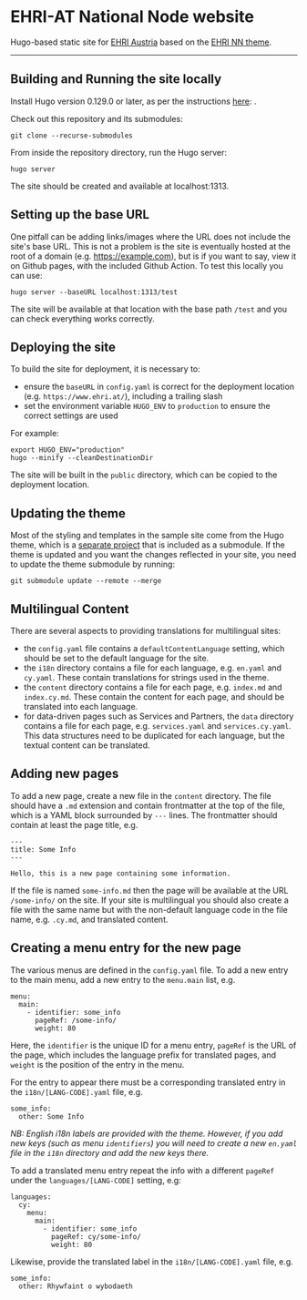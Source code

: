EHRI-AT National Node website
=============================

Hugo-based static site for [EHRI Austria](https://www.ehri.at/) based on the [EHRI NN theme](https://github.com/EHRI/ehri-nn-hugo-theme).

---

## Building and Running the site locally

Install Hugo version 0.129.0 or later, as per the instructions [here](https://gohugo.io/installation/): .

Check out this repository and its submodules:

    git clone --recurse-submodules

From inside the repository directory, run the Hugo server:

    hugo server

The site should be created and available at localhost:1313.

## Setting up the base URL

One pitfall can be adding links/images where the URL does not include the site's base URL. This 
is not a problem is the site is eventually hosted at the root of a domain (e.g. https://example.com), but is if you want to
say, view it on Github pages, with the included Github Action. To test this locally you can use:

    hugo server --baseURL localhost:1313/test

The site will be available at that location with the base path `/test` and you can check everything works correctly.

## Deploying the site

To build the site for deployment, it is necessary to:

 - ensure the `baseURL` in `config.yaml` is correct for the deployment location (e.g. `https://www.ehri.at/`), including a trailing slash
 - set the environment variable `HUGO_ENV` to `production` to ensure the correct settings are used

For example:

    export HUGO_ENV="production"
    hugo --minify --cleanDestinationDir

The site will be built in the `public` directory, which can be copied to the deployment location.

## Updating the theme

Most of the styling and templates in the sample site come from the Hugo theme, which is a [separate project](https://github.com/EHRI/ehri-nn-hugo-theme)
that is included as a submodule. If the theme is updated and you want the changes reflected in your site, you need to update the theme submodule by running:

    git submodule update --remote --merge

## Multilingual Content

There are several aspects to providing translations for multilingual sites:

* the `config.yaml` file contains a `defaultContentLanguage` setting, which should be set to the default language for the site.
* the `i18n` directory contains a file for each language, e.g. `en.yaml` and `cy.yaml`. These contain translations for strings used in the theme.
* the `content` directory contains a file for each page, e.g. `index.md` and `index.cy.md`. These contain the content for each page, and should be translated into each language.
* for data-driven pages such as Services and Partners, the `data` directory contains a file for each page, e.g. `services.yaml` and `services.cy.yaml`.
  This data structures need to be duplicated for each language, but the textual content can be translated.

## Adding new pages

To add a new page, create a new file in the `content` directory. The file should have a `.md` extension and contain
frontmatter at the top of the file, which is a YAML block surrounded by `---` lines. The frontmatter should contain
at least the page title, e.g.

    ---
    title: Some Info
    ---

    Hello, this is a new page containing some information.

If the file is named `some-info.md` then the page will be available at the URL `/some-info/` on the site. If your site is multilingual
you should also create a file with the same name but with the non-default language code in the file name, e.g. `.cy.md`, and
translated content.

## Creating a menu entry for the new page

The various menus are defined in the `config.yaml` file. To add a new entry to the main menu, add a new entry to the `menu.main` list, e.g.

    menu:
      main:
        - identifier: some_info
          pageRef: /some-info/
          weight: 80

Here, the `identifier` is the unique ID for a menu entry, `pageRef` is the URL of the page, which includes the language prefix 
for translated pages, and `weight` is the position of the entry in the menu.

For the entry to appear there must be a corresponding translated entry in the `i18n/[LANG-CODE].yaml` file, e.g.

    some_info:
      other: Some Info

_NB: English i18n labels are provided with the theme. However, if you add new keys (such as menu `identifiers`) you
will need to create a new `en.yaml` file in the `i18n` directory and add the new keys there._

To add a translated menu entry repeat the info with a different `pageRef` under the `languages/[LANG-CODE]` setting, e.g:

    languages:
      cy:
        menu:
          main:
            - identifier: some_info
              pageRef: cy/some-info/
              weight: 80

Likewise, provide the translated label in the `i18n/[LANG-CODE].yaml` file, e.g.

    some_info:
      other: Rhywfaint o wybodaeth

